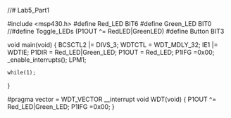 //# Lab5_Part1

#include <msp430.h> 
#define Red_LED BIT6
#define Green_LED BIT0
//#define Toggle_LEDs (P1OUT ^= RedLED|GreenLED)
#define Button BIT3



void main(void)
{
    BCSCTL2 |= DIVS_3;
    WDTCTL = WDT_MDLY_32;
    IE1 |= WDTIE;
    P1DIR = Red_LED|Green_LED;
    P1OUT = Red_LED;
    P1IFG =0x00;
    _enable_interrupts();
    LPM1;

    while(1);
}


#pragma vector = WDT_VECTOR
__interrupt void WDT(void)
    {
    P1OUT ^= Red_LED|Green_LED;
    P1IFG =0x00;
        }
